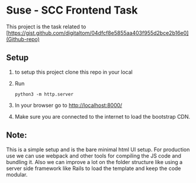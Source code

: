 # Suse -  SCC Frontend Task

This project is the task related to [https://gist.github.com/digitaltom/04dfcf8e5855aa403f955d2bce2b16e0](Github-repo)

## Setup 

1. to setup this project clone this repo in your local

2. Run 

    `
    python3 -m http.server
    `
3. In your browser go to [http://localhost:8000/](http://localhost:8000/)

4. Make sure you are connected to the internet to load the bootstrap CDN.

## Note: 

This is a simple setup and is the bare minimal html UI setup. For production use we can use webpack and other tools for compiling the JS code and bundling it. Also we can improve a lot on the folder structure like using a server side framework like Rails to load the template and keep the code modular.

